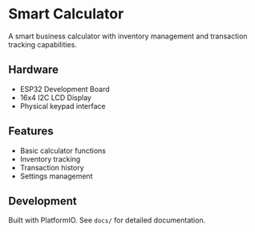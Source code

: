 # Smart Calculator

A smart business calculator with inventory management and transaction tracking capabilities.

## Hardware
- ESP32 Development Board
- 16x4 I2C LCD Display
- Physical keypad interface

## Features
- Basic calculator functions
- Inventory tracking
- Transaction history
- Settings management

## Development
Built with PlatformIO. See `docs/` for detailed documentation.